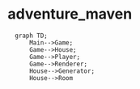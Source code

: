 # adventure_maven
```mermaid
  graph TD;
      Main-->Game;
      Game-->House;
      Game-->Player;
      Game-->Renderer;
      House-->Generator;
      House-->Room
```
